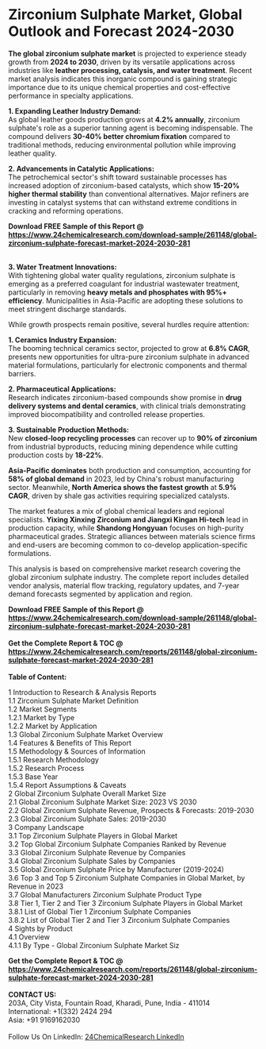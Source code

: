 <h1>Zirconium Sulphate Market, Global Outlook and Forecast 2024-2030</h1><p><strong>The global zirconium sulphate market</strong> is projected to experience steady growth from <strong>2024 to 2030</strong>, driven by its versatile applications across industries like <strong>leather processing, catalysis, and water treatment</strong>. Recent market analysis indicates this inorganic compound is gaining strategic importance due to its unique chemical properties and cost-effective performance in specialty applications.</p><p><strong>1. Expanding Leather Industry Demand:</strong><br>
As global leather goods production grows at <strong>4.2% annually</strong>, zirconium sulphate's role as a superior tanning agent is becoming indispensable. The compound delivers <strong>30-40% better chromium fixation</strong> compared to traditional methods, reducing environmental pollution while improving leather quality.</p><p><strong>2. Advancements in Catalytic Applications:</strong><br>
The petrochemical sector's shift toward sustainable processes has increased adoption of zirconium-based catalysts, which show <strong>15-20% higher thermal stability</strong> than conventional alternatives. Major refiners are investing in catalyst systems that can withstand extreme conditions in cracking and reforming operations.</p><div><b>Download FREE Sample of this Report @ 
            <a href="https://www.24chemicalresearch.com/download-sample/261148/global-zirconium-sulphate-forecast-market-2024-2030-281">
            https://www.24chemicalresearch.com/download-sample/261148/global-zirconium-sulphate-forecast-market-2024-2030-281</a></b></div><br><p><strong>3. Water Treatment Innovations:</strong><br>
With tightening global water quality regulations, zirconium sulphate is emerging as a preferred coagulant for industrial wastewater treatment, particularly in removing <strong>heavy metals and phosphates with 95%+ efficiency</strong>. Municipalities in Asia-Pacific are adopting these solutions to meet stringent discharge standards.</p><p>While growth prospects remain positive, several hurdles require attention:</p><p><strong>1. Ceramics Industry Expansion:</strong><br>
The booming technical ceramics sector, projected to grow at <strong>6.8% CAGR</strong>, presents new opportunities for ultra-pure zirconium sulphate in advanced material formulations, particularly for electronic components and thermal barriers.</p><p><strong>2. Pharmaceutical Applications:</strong><br>
Research indicates zirconium-based compounds show promise in <strong>drug delivery systems and dental ceramics</strong>, with clinical trials demonstrating improved biocompatibility and controlled release properties.</p><p><strong>3. Sustainable Production Methods:</strong><br>
New <strong>closed-loop recycling processes</strong> can recover up to <strong>90% of zirconium</strong> from industrial byproducts, reducing mining dependence while cutting production costs by <strong>18-22%</strong>.</p><p><strong>Asia-Pacific dominates</strong> both production and consumption, accounting for <strong>58% of global demand</strong> in 2023, led by China's robust manufacturing sector. Meanwhile, <strong>North America shows the fastest growth</strong> at <strong>5.9% CAGR</strong>, driven by shale gas activities requiring specialized catalysts.</p><p>The market features a mix of global chemical leaders and regional specialists. <strong>Yixing Xinxing Zirconium and Jiangxi Kingan Hi-tech</strong> lead in production capacity, while <strong>Shandong Hongyuan</strong> focuses on high-purity pharmaceutical grades. Strategic alliances between materials science firms and end-users are becoming common to co-develop application-specific formulations.</p><p>This analysis is based on comprehensive market research covering the global zirconium sulphate industry. The complete report includes detailed vendor analysis, material flow tracking, regulatory updates, and 7-year demand forecasts segmented by application and region.</p><div><b>Download FREE Sample of this Report @ 
            <a href="https://www.24chemicalresearch.com/download-sample/261148/global-zirconium-sulphate-forecast-market-2024-2030-281">
            https://www.24chemicalresearch.com/download-sample/261148/global-zirconium-sulphate-forecast-market-2024-2030-281</a></b></div><br><div><b>Get the Complete Report & TOC @ 
            <a href="https://www.24chemicalresearch.com/reports/261148/global-zirconium-sulphate-forecast-market-2024-2030-281">
            https://www.24chemicalresearch.com/reports/261148/global-zirconium-sulphate-forecast-market-2024-2030-281</a></b></div><br>
            <b>Table of Content:</b><p>1 Introduction to Research & Analysis Reports<br />
    1.1 Zirconium Sulphate Market Definition<br />
    1.2 Market Segments<br />
        1.2.1 Market by Type<br />
        1.2.2 Market by Application<br />
    1.3 Global Zirconium Sulphate Market Overview<br />
    1.4 Features & Benefits of This Report<br />
    1.5 Methodology & Sources of Information<br />
        1.5.1 Research Methodology<br />
        1.5.2 Research Process<br />
        1.5.3 Base Year<br />
        1.5.4 Report Assumptions & Caveats<br />
2 Global Zirconium Sulphate Overall Market Size<br />
    2.1 Global Zirconium Sulphate Market Size: 2023 VS 2030<br />
    2.2 Global Zirconium Sulphate Revenue, Prospects & Forecasts: 2019-2030<br />
    2.3 Global Zirconium Sulphate Sales: 2019-2030<br />
3 Company Landscape<br />
    3.1 Top Zirconium Sulphate Players in Global Market<br />
    3.2 Top Global Zirconium Sulphate Companies Ranked by Revenue<br />
    3.3 Global Zirconium Sulphate Revenue by Companies<br />
    3.4 Global Zirconium Sulphate Sales by Companies<br />
    3.5 Global Zirconium Sulphate Price by Manufacturer (2019-2024)<br />
    3.6 Top 3 and Top 5 Zirconium Sulphate Companies in Global Market, by Revenue in 2023<br />
    3.7 Global Manufacturers Zirconium Sulphate Product Type<br />
    3.8 Tier 1, Tier 2 and Tier 3 Zirconium Sulphate Players in Global Market<br />
        3.8.1 List of Global Tier 1 Zirconium Sulphate Companies<br />
        3.8.2 List of Global Tier 2 and Tier 3 Zirconium Sulphate Companies<br />
4 Sights by Product<br />
    4.1 Overview<br />
        4.1.1 By Type - Global Zirconium Sulphate Market Siz</p><div><b>Get the Complete Report & TOC @ 
            <a href="https://www.24chemicalresearch.com/reports/261148/global-zirconium-sulphate-forecast-market-2024-2030-281">
            https://www.24chemicalresearch.com/reports/261148/global-zirconium-sulphate-forecast-market-2024-2030-281</a></b></div><br><b>CONTACT US:</b><br>
            203A, City Vista, Fountain Road, Kharadi, Pune, India - 411014<br>
            International: +1(332) 2424 294<br>
            Asia: +91 9169162030 <br><br>
            Follow Us On LinkedIn: <a href="https://www.linkedin.com/company/24chemicalresearch/">24ChemicalResearch LinkedIn</a>